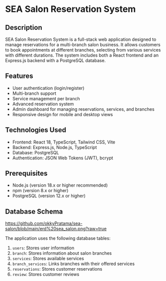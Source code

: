 # SEA Salon Reservation System

## Description
SEA Salon Reservation System is a full-stack web application designed to manage reservations for a multi-branch salon business. It allows customers to book appointments at different branches, selecting from various services with different durations. The system includes both a React frontend and an Express.js backend with a PostgreSQL database.

## Features
- User authentication (login/register)
- Multi-branch support
- Service management per branch
- Advanced reservation system
- Admin dashboard for managing reservations, services, and branches
- Responsive design for mobile and desktop views

## Technologies Used
- Frontend: React 18, TypeScript, Tailwind CSS, Vite
- Backend: Express.js, Node.js, TypeScript
- Database: PostgreSQL
- Authentication: JSON Web Tokens (JWT), bcrypt

## Prerequisites
- Node.js (version 18.x or higher recommended)
- npm (version 8.x or higher)
- PostgreSQL (version 12.x or higher)

## Database Schema

https://github.com/okkyPratama/sea-salon/blob/main/erd%20sea_salon.png?raw=true

The application uses the following database tables:

1. `users`: Stores user information
2. `branch`: Stores information about salon branches
3. `services`: Stores available services
4. `branch_services`: Links branches with their offered services
5. `reservations`: Stores customer reservations
6. `review`: Stores customer reviews
